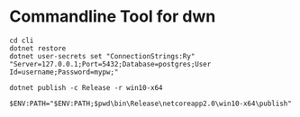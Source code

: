 # Commandline Tool for dwn

```
cd cli
dotnet restore
dotnet user-secrets set "ConnectionStrings:Ry" "Server=127.0.0.1;Port=5432;Database=postgres;User Id=username;Password=mypw;"
```

```
dotnet publish -c Release -r win10-x64
```

```
$ENV:PATH="$ENV:PATH;$pwd\bin\Release\netcoreapp2.0\win10-x64\publish"
```